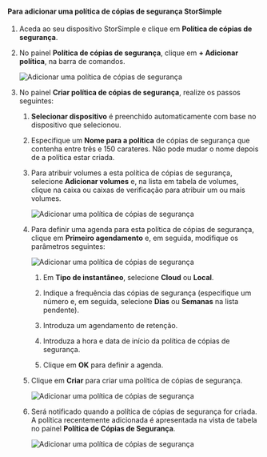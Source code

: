 <!--author=alkohli last changed: 02/10/17-->

#### <a name="to-add-a-storsimple-backup-policy"></a>Para adicionar uma política de cópias de segurança StorSimple

1. Aceda ao seu dispositivo StorSimple e clique em **Política de cópias de segurança**.

2. No painel **Política de cópias de segurança**, clique em **+ Adicionar política**, na barra de comandos.
   
    ![Adicionar uma política de cópias de segurança](./media/storsimple-8000-add-backup-policy-u2/addbupol1.png)

3. No painel **Criar política de cópias de segurança**, realize os passos seguintes:
   
   1. **Selecionar dispositivo** é preenchido automaticamente com base no dispositivo que selecionou.
   
   2. Especifique um **Nome para a política** de cópias de segurança que contenha entre três e 150 carateres. Não pode mudar o nome depois de a política estar criada.
       
   3. Para atribuir volumes a esta política de cópias de segurança, selecione **Adicionar volumes** e, na lista em tabela de volumes, clique na caixa ou caixas de verificação para atribuir um ou mais volumes.

       ![Adicionar uma política de cópias de segurança](./media/storsimple-8000-add-backup-policy-u2/addbupol2.png)

   4. Para definir uma agenda para esta política de cópias de segurança, clique em **Primeiro agendamento** e, em seguida, modifique os parâmetros seguintes:

       ![Adicionar uma política de cópias de segurança](./media/storsimple-8000-add-backup-policy-u2/addbupol3.png)

       1. Em **Tipo de instantâneo**, selecione **Cloud** ou **Local**.

       2. Indique a frequência das cópias de segurança (especifique um número e, em seguida, selecione **Dias** ou **Semanas** na lista pendente).

       3. Introduza um agendamento de retenção.

       4. Introduza a hora e data de início da política de cópias de segurança.

       5. Clique em **OK** para definir a agenda.

   5. Clique em **Criar** para criar uma política de cópias de segurança.

       ![Adicionar uma política de cópias de segurança](./media/storsimple-8000-add-backup-policy-u2/addbupol4.png)
   
   6. Será notificado quando a política de cópias de segurança for criada. A política recentemente adicionada é apresentada na vista de tabela no painel **Política de Cópias de Segurança**.

       ![Adicionar uma política de cópias de segurança](./media/storsimple-8000-add-backup-policy-u2/addbupol7.png)

